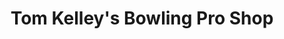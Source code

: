 ---
title: "Tom Kelley's Bowling Pro Shop"
url: /omaha/tom-kelleys-bowling-pro-shop/
shop: Sport
---